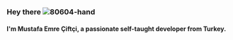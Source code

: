 ### Hey there ![80604-hand](https://user-images.githubusercontent.com/60289215/143676991-39d25761-ab88-4fb7-a8b2-5b2606ff4029.gif)


#### I'm Mustafa Emre Çiftçi, a passionate self-taught developer from Turkey. 
